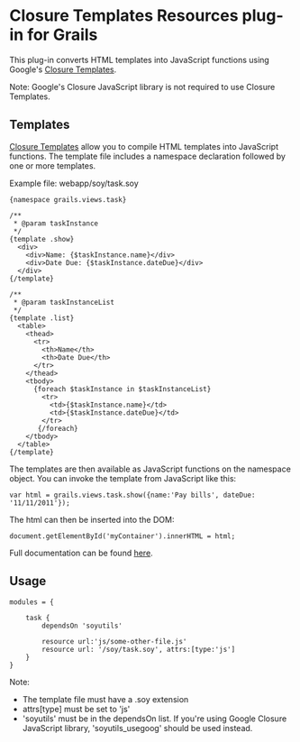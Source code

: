 # Closure Templates Resources plug-in for Grails

This plug-in converts HTML templates into JavaScript functions using Google's [Closure Templates](https://developers.google.com/closure/templates/).

Note: Google's Closure JavaScript library is not required to use Closure Templates.

## Templates

[Closure Templates](https://developers.google.com/closure/templates/) allow you to compile HTML templates into JavaScript functions. The template file includes a namespace declaration followed by one or more templates.

Example file: webapp/soy/task.soy

    {namespace grails.views.task}

    /**
     * @param taskInstance
     */
    {template .show}
      <div>
        <div>Name: {$taskInstance.name}</div>
        <div>Date Due: {$taskInstance.dateDue}</div>
      </div>
    {/template}

    /**
     * @param taskInstanceList
     */
    {template .list}
      <table>
        <thead>
          <tr>
            <th>Name</th>
            <th>Date Due</th>
          </tr>
        </thead>
        <tbody>
          {foreach $taskInstance in $taskInstanceList}
            <tr>
              <td>{$taskInstance.name}</td>
              <td>{$taskInstance.dateDue}</td>
            </tr>
           {/foreach}
        </tbody>
      </table>
    {/template}

The templates are then available as JavaScript functions on the namespace object. You can invoke the template from JavaScript like this:

    var html = grails.views.task.show({name:'Pay bills', dateDue: '11/11/2011'});

The html can then be inserted into the DOM:

    document.getElementById('myContainer').innerHTML = html;

Full documentation can be found [here](https://developers.google.com/closure/templates/docs/overview).

## Usage

    modules = {
    
        task {
            dependsOn 'soyutils'

            resource url:'js/some-other-file.js'
            resource url: '/soy/task.soy', attrs:[type:'js']
        }
    }
    
Note:

*   The template file must have a .soy extension
*   attrs[type] must be set to 'js'
*   'soyutils' must be in the dependsOn list. If you're using Google Closure JavaScript library, 'soyutils_usegoog' should be used instead.

